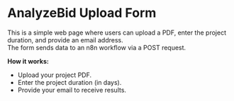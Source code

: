 # AnalyzeBid Upload Form

This is a simple web page where users can upload a PDF, enter the project duration, and provide an email address.  
The form sends data to an n8n workflow via a POST request.

**How it works:**
- Upload your project PDF.
- Enter the project duration (in days).
- Provide your email to receive results.
